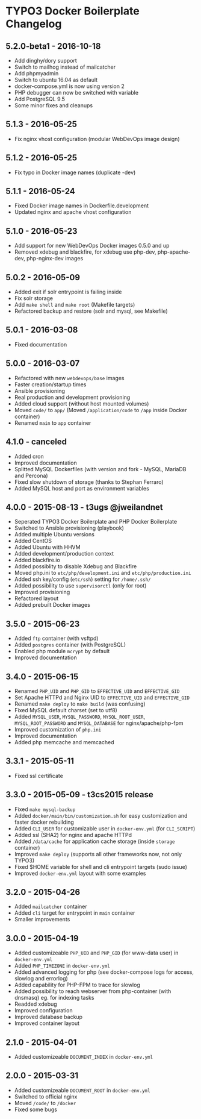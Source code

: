 TYPO3 Docker Boilerplate Changelog
==================================

5.2.0-beta1 - 2016-10-18
------------------------
- Add dinghy/dory support
- Switch to mailhog instead of mailcatcher
- Add phpmyadmin
- Switch to ubuntu 16.04 as default
- docker-compose.yml is now using version 2
- PHP debugger can now be switched with variable
- Add PostgreSQL 9.5
- Some minor fixes and cleanups

5.1.3 - 2016-05-25
------------------
- Fix nginx vhost configuration (modular WebDevOps image design)

5.1.2 - 2016-05-25
------------------
- Fix typo in Docker image names (duplicate -dev)

5.1.1 - 2016-05-24
------------------
- Fixed Docker image names in Dockerfile.development
- Updated nginx and apache vhost configuration

5.1.0 - 2016-05-23
------------------
- Add support for new WebDevOps Docker images 0.5.0 and up
- Removed xdebug and blackfire, for xdebug use php-dev, php-apache-dev, php-nginx-dev images

5.0.2 - 2016-05-09
------------------
- Added exit if solr entrypoint is failing inside
- Fix solr storage
- Add `make shell` and `make root` (Makefile targets)
- Refactored backup and restore (solr and mysql, see Makefile)

5.0.1 - 2016-03-08
------------------
- Fixed documentation

5.0.0 - 2016-03-07
------------------
- Refactored with new `webdevops/base` images
- Faster creation/startup times
- Ansible provisioning
- Real production and development provisioning
- Added cloud support (without host mounted volumes)
- Moved `code/` to `app/` (Moved `/application/code` to `/app` inside Docker container)
- Renamed `main` to `app` container

4.1.0 - canceled
------------------
- Added cron
- Improved documentation
- Splitted MySQL Dockerfiles (with version and fork - MySQL, MariaDB and Percona)
- Fixed slow shutdown of storage (thanks to Stephan Ferraro)
- Added MySQL host and port as environment variables

4.0.0 - 2015-08-13 - t3ugs @jweilandnet
---------------------------------------
- Seperated TYPO3 Docker Boilerplate and PHP Docker Boilerplate
- Switched to Ansible provisioning (playbook)
- Added multiple Ubuntu versions
- Added CentOS
- Added Ubuntu with HHVM
- Added development/production context
- Added blackfire.io
- Added possiblity to disable Xdebug and Blackfire
- Moved php.ini to `etc/php/development.ini` and `etc/php/production.ini`
- Added ssh key/config (`etc/ssh`) setting for `/home/.ssh/`
- Added possibility to use `supervisorctl` (only for root)
- Improved provisioning
- Refactored layout
- Added prebuilt Docker images

3.5.0 - 2015-06-23
-----------------------
- Added `ftp` container (with vsftpd)
- Added `postgres` container (with PostgreSQL)
- Enabled php module `mcrypt` by default
- Improved documentation

3.4.0 - 2015-06-15
-------------------------------------
- Renamed `PHP_UID` and `PHP_GID` to `EFFECTIVE_UID` and `EFFECTIVE_GID`
- Set Apache HTTPd and Nginx UID to `EFFECTIVE_UID` and `EFFECTIVE_GID`
- Renamed `make deploy` to `make build` (was confusing)
- Fixed MySQL default charset (set to utf8)
- Added `MYSQL_USER`, `MYSQL_PASSWORD`, `MYSQL_ROOT_USER`, `MYSQL_ROOT_PASSWORD` and `MYSQL_DATABASE` for nginx/apache/php-fpm
- Improved customization of `php.ini`
- Improved documentation
- Added php memcache and memcached

3.3.1 - 2015-05-11
-------------------------------------
- Fixed ssl certificate

3.3.0 - 2015-05-09 - t3cs2015 release
-------------------------------------
- Fixed `make mysql-backup`
- Added `docker/main/bin/customization.sh` for easy customization and faster docker rebuilding
- Added `CLI_USER` for customizable user in `docker-env.yml` (for `CLI_SCRIPT`)
- Added ssl (SHA2) for nginx and apache HTTPd
- Added `/data/cache` for application cache storage (inside `storage` container)
- Improved `make deploy` (supports all other frameworks now, not only TYPO3)
- Fixed $HOME variable for shell and cli entrypoint targets (sudo issue)
- Improved `docker-env.yml` layout with some examples

3.2.0 - 2015-04-26
------------------
- Added `mailcatcher` container
- Added `cli` target for entrypoint in `main` container
- Smaller improvements

3.0.0 - 2015-04-19
------------------
- Added customizeable `PHP_UID` and `PHP_GID` (for www-data user) in `docker-env.yml`
- Added `PHP_TIMEZONE` in `docker-env.yml`
- Added advanced logging for php (see docker-compose logs for access, slowlog and errorlog)
- Added capability for PHP-FPM to trace for slowlog
- Added possibility to reach webserver from php-container (with dnsmasq) eg. for indexing tasks
- Readded xdebug
- Improved configuration
- Improved database backup
- Improved container layout

2.1.0 - 2015-04-01
------------------
- Added customizeable `DOCUMENT_INDEX` in `docker-env.yml`

2.0.0 - 2015-03-31
------------------
- Added customizeable `DOCUMENT_ROOT` in `docker-env.yml`
- Switched to official nginx
- Moved `/code/` to `/docker`
- Fixed some bugs
